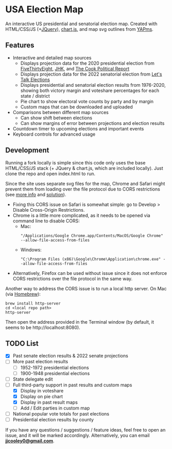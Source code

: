 # USA Election Map

An interactive US presidential and senatorial election map. Created with HTML/CSS/JS (+[JQuery](https://jquery.com)), [chart.js](https://www.chartjs.org), and map svg outlines from [YAPms](https://www.yapms.com).

## Features

* Interactive and detailed map sources
  * Displays projection data for the 2020 presidential election from [FiveThirtyEight](https://projects.fivethirtyeight.com/polls/president-general/), [JHK](https://projects.jhkforecasts.com/presidential-forecast/), and [The Cook Political Report](https://cookpolitical.com)
  * Displays projection data for the 2022 senatorial election from [Let's Talk Elections](https://www.youtube.com/channel/UCZ0H9_lidl67AqiC9-RxfvA)
  * Displays presidential and senatorial election results from 1976-2020, showing both victory margin and voteshare percentages for each state / district
  * Pie chart to show electoral vote counts by party and by margin
  * Custom maps that can be downloaded and uploaded
* Comparisons between different map sources
  * Can show shift between elections
  * Can show margins of error between projections and election results
* Countdown timer to upcoming elections and important events
* Keyboard controls for advanced usage

## Development

Running a fork locally is simple since this code only uses the base HTML/CSS/JS stack (+ JQuery & chart.js, which are included locally). Just clone the repo and open index.html to run.

Since the site uses separate svg files for the map, Chrome and Safari might prevent them from loading over the file protocol due to CORS restrictions (see [more info](https://stackoverflow.com/a/8456586/) and [solution](https://stackoverflow.com/a/13262673/)).
- Fixing this CORS issue on Safari is somewhat simple: go to Develop > Disable Cross-Origin Restrictions.
- Chrome is a little more complicated, as it needs to be opened via command line to disable CORS:
  - Mac:
    ```
    "/Applications/Google Chrome.app/Contents/MacOS/Google Chrome" --allow-file-access-from-files
    ```
  - Windows:
    ```
    "C:\Program Files (x86)\Google\Chrome\Application\chrome.exe" --allow-file-access-from-files
    ```
- Alternatively, Firefox can be used without issue since it does not enforce CORS restrictions over the file protocol in the same way.


Another way to address the CORS issue is to run a local http server. On Mac (via [Homebrew](https://brew.sh)):
```
brew install http-server
cd <local repo path>
http-server
```
Then open the address provided in the Terminal window (by default, it seems to be http://localhost:8080).


## TODO List
- [x] Past senate election results & 2022 senate projections
- [ ] More past election results
  - [ ] 1952-1972 presidential elections
  - [ ] 1900-1948 presidential elections
- [ ] State delegate edit
- [ ] Full third-party support in past results and custom maps
  - [x] Display in voteshare
  - [x] Display on pie chart
  - [x] Display in past result maps
  - [ ] Add / Edit parties in custom map
- [ ] National popular vote totals for past elections
- [ ] Presidential election results by county

If you have any questions / suggestions / feature ideas, feel free to open an issue, and it will be marked accordingly. Alternatively, you can email **jjcooley0@gmail.com**.
